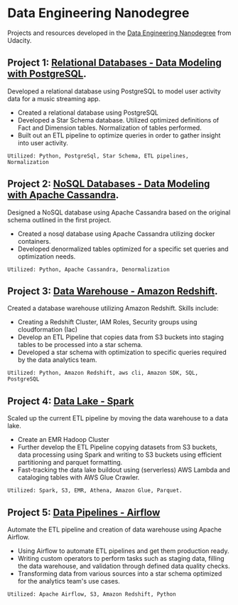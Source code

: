 # Data Engineering Nanodegree

Projects and resources developed in the [Data Engineering Nanodegree](https://www.udacity.com/course/data-engineer-nanodegree--nd027) from Udacity.

## Project 1: [Relational Databases - Data Modeling with PostgreSQL](https://github.com/AnimeshChaudhry/Data_Engineering_ND/tree/master/Data%20Modeling%20with%20Postgres).
Developed a relational database using PostgreSQL to model user activity data for a music streaming app.
* Created a relational database using PostgreSQL
* Developed a Star Schema database. Utilized optimized definitions of Fact and Dimension tables. Normalization of tables performed.
* Built out an ETL pipeline to optimize queries in order to gather insight into user activity.

```Utilized: Python, PostgreSql, Star Schema, ETL pipelines, Normalization```


## Project 2: [NoSQL Databases - Data Modeling with Apache Cassandra](https://github.com/AnimeshChaudhry/Data_Engineering_ND/tree/master/Data%20Modeling%20with%20Apache%20Cassandra).
Designed a NoSQL database using Apache Cassandra based on the original schema outlined in the first project.
* Created a nosql database using Apache Cassandra utilizing docker containers.
* Developed denormalized tables optimized for a specific set queries and optimization needs.

```Utilized: Python, Apache Cassandra, Denormalization```


## Project 3: [Data Warehouse - Amazon Redshift](https://github.com/AnimeshChaudhry/Data_Engineering_ND/tree/master/Data%20Warehouse).
Created a database warehouse utilizing Amazon Redshift. Skills include:
* Creating a Redshift Cluster, IAM Roles, Security groups using cloudformation (Iac)
* Develop an ETL Pipeline that copies data from S3 buckets into staging tables to be processed into a star schema.
* Developed a star schema with optimization to specific queries required by the data analytics team.

```Utilized: Python, Amazon Redshift, aws cli, Amazon SDK, SQL, PostgreSQL```

## Project 4: [Data Lake - Spark](https://github.com/AnimeshChaudhry/Data_Engineering_ND/tree/master/Dala%20Lake%20-%20Spark)
Scaled up the current ETL pipeline by moving the data warehouse to a data lake.
* Create an EMR Hadoop Cluster
* Further develop the ETL Pipeline copying datasets from S3 buckets, data processing using Spark and writing to S3 buckets using efficient partitioning and parquet formatting.
* Fast-tracking the data lake buildout using (serverless) AWS Lambda and cataloging tables with AWS Glue Crawler.

```Utilized: Spark, S3, EMR, Athena, Amazon Glue, Parquet.```

## Project 5: [Data Pipelines - Airflow](https://github.com/AnimeshChaudhry/Data_Engineering_ND/tree/master/Data%20Pipelines%20-%20Airflow)
Automate the ETL pipeline and creation of data warehouse using Apache Airflow. 
* Using Airflow to automate ETL pipelines and get them production ready.
* Writing custom operators to perform tasks such as staging data, filling the data warehouse, and validation through defined data quality checks.
* Transforming data from various sources into a star schema optimized for the analytics team's use cases.

```Utilized: Apache Airflow, S3, Amazon Redshift, Python```

